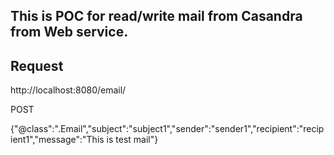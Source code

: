 ## This is POC for read/write mail from Casandra from Web service.
## Request
http://localhost:8080/email/

POST
 
{"@class":".Email","subject":"subject1","sender":"sender1","recipient":"recipient1","message":"This is test mail"}
